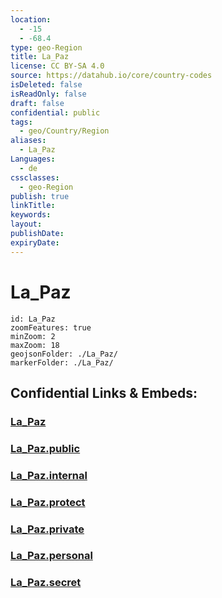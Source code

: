 ```yaml
---
location:
  - -15
  - -68.4
type: geo-Region
title: La_Paz
license: CC BY-SA 4.0
source: https://datahub.io/core/country-codes
isDeleted: false
isReadOnly: false
draft: false
confidential: public
tags:
  - geo/Country/Region
aliases:
  - La_Paz
Languages:
  - de
cssclasses:
  - geo-Region
publish: true
linkTitle:
keywords:
layout:
publishDate:
expiryDate:
---
```


# La_Paz

```leaflet
id: La_Paz
zoomFeatures: true 
minZoom: 2 
maxZoom: 18
geojsonFolder: ./La_Paz/
markerFolder: ./La_Paz/
```


## Confidential Links & Embeds: 

### [La_Paz](/_Standards/Earth/Continent/America~South/Bolivia/departments~Bolivia/La_Paz.md) 

### [La_Paz.public](/_public/Earth/Continent/America~South/Bolivia/departments~Bolivia/La_Paz.public.md) 

### [La_Paz.internal](/_internal/Earth/Continent/America~South/Bolivia/departments~Bolivia/La_Paz.internal.md) 

### [La_Paz.protect](/_protect/Earth/Continent/America~South/Bolivia/departments~Bolivia/La_Paz.protect.md) 

### [La_Paz.private](/_private/Earth/Continent/America~South/Bolivia/departments~Bolivia/La_Paz.private.md) 

### [La_Paz.personal](/_personal/Earth/Continent/America~South/Bolivia/departments~Bolivia/La_Paz.personal.md) 

### [La_Paz.secret](/_secret/Earth/Continent/America~South/Bolivia/departments~Bolivia/La_Paz.secret.md)

